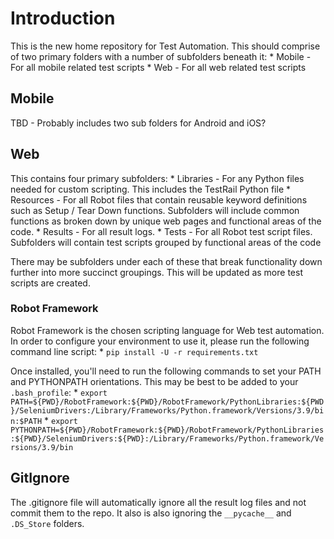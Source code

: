 # Introduction
This is the new home repository for Test Automation.  This should comprise of two primary folders with a number of subfolders beneath it:
	* Mobile - For all mobile related test scripts
	* Web - For all web related test scripts

## Mobile
TBD - Probably includes two sub folders for Android and iOS?

## Web
This contains four primary subfolders:
	* Libraries - For any Python files needed for custom scripting. This includes the TestRail Python file
	* Resources - For all Robot files that contain reusable keyword definitions such as Setup / Tear Down functions.  Subfolders will include common functions as broken down by unique web pages and functional areas of the code.
	* Results - For all result logs.
	* Tests - For all Robot test script files.  Subfolders will contain test scripts grouped by functional areas of the code

There may be subfolders under each of these that break functionality down further into more succinct groupings.  This will be updated as more test scripts are created.

### Robot Framework
Robot Framework is the chosen scripting language for Web test automation.  In order to configure your environment to use it, please run the following command line script:
	* `pip install -U -r requirements.txt`

Once installed, you'll need to run the following commands to set your PATH and PYTHONPATH orientations.  This may be best to be added to your `.bash_profile`:
	* `export PATH=${PWD}/RobotFramework:${PWD}/RobotFramework/PythonLibraries:${PWD}/SeleniumDrivers:/Library/Frameworks/Python.framework/Versions/3.9/bin:$PATH`
	* `export PYTHONPATH=${PWD}/RobotFramework:${PWD}/RobotFramework/PythonLibraries:${PWD}/SeleniumDrivers:${PWD}:/Library/Frameworks/Python.framework/Versions/3.9/bin`

## GitIgnore
The .gitignore file will automatically ignore all the result log files and not commit them to the repo.  It also is also ignoring the `__pycache__` and `.DS_Store` folders.